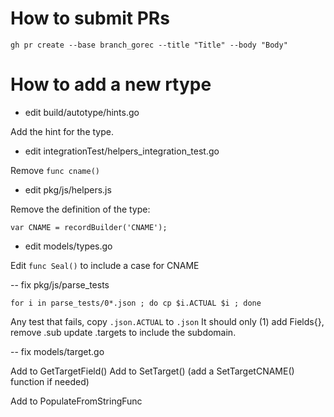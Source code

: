 # How to submit PRs

```
gh pr create --base branch_gorec --title "Title" --body "Body"
```

# How to add a new rtype

- edit  build/autotype/hints.go

Add the hint for the type.

- edit integrationTest/helpers_integration_test.go

Remove `func cname()`

- edit  pkg/js/helpers.js

Remove the definition of the type:

```
var CNAME = recordBuilder('CNAME');
```

- edit  models/types.go

Edit `func Seal()` to include a case for CNAME

-- fix pkg/js/parse_tests

```
for i in parse_tests/0*.json ; do cp $i.ACTUAL $i ; done
```

Any test that fails, copy `.json.ACTUAL` to `.json`
It should only (1) add Fields{},
remove .sub
update .targets to include the subdomain.

-- fix models/target.go

Add to GetTargetField()
Add to SetTarget()
(add a SetTargetCNAME() function if needed)

Add to PopulateFromStringFunc
